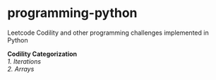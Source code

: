 # programming-python
Leetcode Codility and other programming challenges implemented in Python

**Codility Categorization**\
 *1. Iterations*\
 *2. Arrays*

